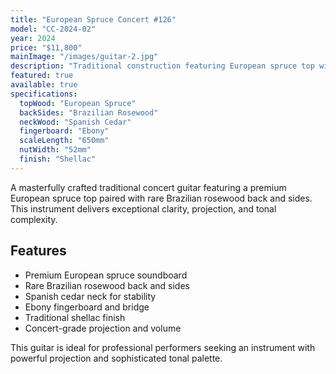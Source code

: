 ```yaml
---
title: "European Spruce Concert #126"
model: "CC-2024-02"
year: 2024
price: "$11,800"
mainImage: "/images/guitar-2.jpg"
description: "Traditional construction featuring European spruce top with Brazilian rosewood back and sides. Exceptional clarity and projection make this ideal for concert performance."
featured: true
available: true
specifications:
  topWood: "European Spruce"
  backSides: "Brazilian Rosewood"
  neckWood: "Spanish Cedar"
  fingerboard: "Ebony"
  scaleLength: "650mm"
  nutWidth: "52mm"
  finish: "Shellac"
---
```


A masterfully crafted traditional concert guitar featuring a premium European spruce top paired with rare Brazilian rosewood back and sides. This instrument delivers exceptional clarity, projection, and tonal complexity.

## Features

- Premium European spruce soundboard
- Rare Brazilian rosewood back and sides
- Spanish cedar neck for stability
- Ebony fingerboard and bridge
- Traditional shellac finish
- Concert-grade projection and volume

This guitar is ideal for professional performers seeking an instrument with powerful projection and sophisticated tonal palette.